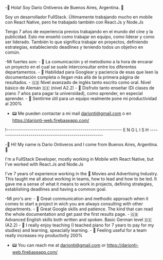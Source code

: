 -👋 Hola! Soy Dario Ontiveros de Buenos Aires, Argentina. 👋

Soy un desarrollador FullStack. Últimamente trabajando mucho en mobile con React Native, pero he trabajado también con React.Js y Node.Js

Tengo 7 años de experiencia previos trabajando en el mundo del cine y la publicidad. Esto me enseñó como trabajar en equipo, como liderar y como ser liderado. También lo que significa trabajar en proyectos, definiendo estrategias, estableciendo deadlines y teniendo todos un objetivo en común.

-Mi fuertes son:
    - 💬 La comunicación y el metodismo a la hora de encarar un proyecto en el cual se suele interconsultar entre los diferentes departamentos.
    - 🔎 Habilidad para Googlear y paciencia de esas que leen la documentación completa o llegan más allá de la primera página de resultados.
    - 🇬🇧 Nivel avanzado de inglés tanto escrito como oral. Nivel básico de Alemán 🇩🇪 (nivel A2.2)
    - 🎹 Disfruto tanto enseñar (Di clases de piano 7 años para pagar la universidad), como aprender, en especial aprender.
    - 🍻 Sentirme útil para un equipo realmente pone mi productividad al 200%
    
   
- 📟 Me pueden contactar a mi mail darionti@gmail.com o en https://darionti-web.firebaseapp.com/


!----------------------------------------------------------- E N G L I S H ------------------------------------------------------

-👋 Hi! My name is Dario Ontiveros and I come from Buenos Aires, Argentina. 👋

I'm a FullStack Developer, mostly working in Mobile with React Native, but I've worked with React.Js and Node.Js

I've 7 years of experience working in the 🎥 Movies and Advertising Industry. This taught me all about working in teams, how to lead and how to be led. It gave me a sense of what it means to work in projects, defining strategies, establishing deadlines and having a common goal.

-Mi pro's are:
    - 💬 Great communication and methodic approach when it comes to start a project in wich you are always consulting with other departments.
    - 🔎 Great Google skills and patience. The kind that can read the whole documentation and get past the first results page.
    - 🇬🇧 Advanced English skills both written and spoken. Basic German level 🇩🇪 (A2.2)
    - 🎹 I really enjoy teaching (I teached piano for 7 years to pay for my studies) and learning, speacially learning.
    - 🍻 Feeling useful for a team really increases my productivity 200%
 

- 📟  You can reach me at darionti@gmail.com or https://darionti-web.firebaseapp.com/
